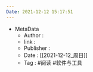 ```yaml
---
Date: 2021-12-12 15:17:51
---
```

- MetaData
	- Author : 
	- link : 
	- Publisher : 
	- Date : [[2021-12-12_周日]]
	- Tag : #阅读 #软件与工具 
